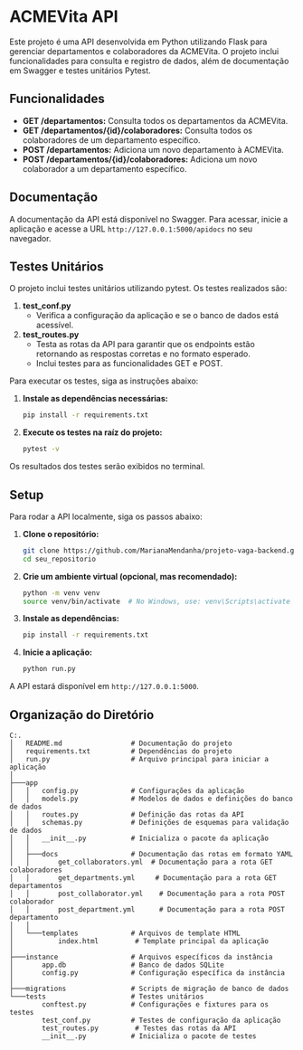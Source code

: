 # ACMEVita API

Este projeto é uma API desenvolvida em Python utilizando Flask para gerenciar departamentos e colaboradores da ACMEVita. O projeto inclui funcionalidades para consulta e registro de dados, além de documentação em Swagger e testes unitários Pytest.

## Funcionalidades

- **GET /departamentos:** Consulta todos os departamentos da ACMEVita.
- **GET /departamentos/{id}/colaboradores:** Consulta todos os colaboradores de um departamento específico.
- **POST /departamentos:** Adiciona um novo departamento à ACMEVita.
- **POST /departamentos/{id}/colaboradores:** Adiciona um novo colaborador a um departamento específico.

## Documentação

A documentação da API está disponível no Swagger. Para acessar, inicie a aplicação e acesse a URL `http://127.0.0.1:5000/apidocs` no seu navegador.

## Testes Unitários

O projeto inclui testes unitários utilizando pytest. Os testes realizados são:

1. **test_conf.py**
   - Verifica a configuração da aplicação e se o banco de dados está acessível.
2. **test_routes.py**
   - Testa as rotas da API para garantir que os endpoints estão retornando as respostas corretas e no formato esperado.
   - Inclui testes para as funcionalidades GET e POST.

Para executar os testes, siga as instruções abaixo:

1. **Instale as dependências necessárias:**

   ```bash
   pip install -r requirements.txt
   ```

2. **Execute os testes na raíz do projeto:**
   ```bash
   pytest -v
   ```

Os resultados dos testes serão exibidos no terminal.

## Setup

Para rodar a API localmente, siga os passos abaixo:

1. **Clone o repositório:**

   ```bash
   git clone https://github.com/MarianaMendanha/projeto-vaga-backend.git
   cd seu_repositorio
   ```

2. **Crie um ambiente virtual (opcional, mas recomendado):**

   ```bash
   python -m venv venv
   source venv/bin/activate  # No Windows, use: venv\Scripts\activate
   ```

3. **Instale as dependências:**

   ```bash
   pip install -r requirements.txt
   ```

4. **Inicie a aplicação:**
   ```bash
   python run.py
   ```

A API estará disponível em `http://127.0.0.1:5000`.

## Organização do Diretório

```
C:.
│   README.md                 # Documentação do projeto
│   requirements.txt          # Dependências do projeto
│   run.py                    # Arquivo principal para iniciar a aplicação
│
├───app
│   │   config.py             # Configurações da aplicação
│   │   models.py             # Modelos de dados e definições do banco de dados
│   │   routes.py             # Definição das rotas da API
│   │   schemas.py            # Definições de esquemas para validação de dados
│   │   __init__.py           # Inicializa o pacote da aplicação
│   │
│   ├───docs                  # Documentação das rotas em formato YAML
│   │       get_collaborators.yml  # Documentação para a rota GET colaboradores
│   │       get_departments.yml     # Documentação para a rota GET departamentos
│   │       post_collaborator.yml    # Documentação para a rota POST colaborador
│   │       post_department.yml      # Documentação para a rota POST departamento
│   │
│   └───templates             # Arquivos de template HTML
│           index.html         # Template principal da aplicação
│
├───instance                  # Arquivos específicos da instância
│       app.db                # Banco de dados SQLite
│       config.py             # Configuração específica da instância
│
├───migrations                # Scripts de migração de banco de dados
└───tests                     # Testes unitários
        conftest.py           # Configurações e fixtures para os testes
        test_conf.py          # Testes de configuração da aplicação
        test_routes.py         # Testes das rotas da API
        __init__.py           # Inicializa o pacote de testes

```
